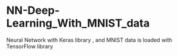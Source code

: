 # NN-Deep-Learning_With_MNIST_data
Neural Network with Keras library , and MNIST data is loaded with  TensorFlow library
